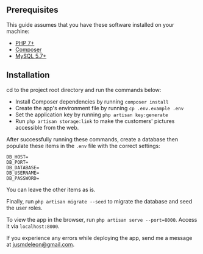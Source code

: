 ## Prerequisites

This guide assumes that you have these software installed on your machine:

- [PHP 7+](http://php.net/downloads.php)
- [Composer](https://getcomposer.org/download)
- [MySQL 5.7+](https://www.mysql.com/downloads)


## Installation

cd to the project root directory and run the commands below:

- Install Composer dependencies by running `composer install`
- Create the app's environment file by running `cp .env.example .env`
- Set the application key by running `php artisan key:generate`
- Run `php artisan storage:link` to make the customers' pictures accessible from the web.

After successfully running these commands, create a database then populate these items in the `.env` file with the correct settings:

```
DB_HOST=
DB_PORT=
DB_DATABASE=
DB_USERNAME=
DB_PASSWORD=
```

You can leave the other items as is.

Finally, run `php artisan migrate --seed` to migrate the database and seed the user roles.

To view the app in the browser, run `php artisan serve --port=8000`. Access it via `localhost:8000`.

If you experience any errors while deploying the app, send me a message at jusmdeleon@gmail.com.
